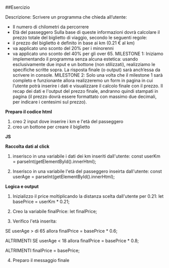 ##Esercizio

Descrizione:
Scrivere un programma che chieda all’utente:

- Il numero di chilometri da percorrere
- Età del passeggero
  Sulla base di queste informazioni dovrà calcolare il prezzo totale del biglietto di viaggio, secondo le seguenti regole:
- il prezzo del biglietto è definito in base ai km (0.21 € al km)
- va applicato uno sconto del 20% per i minorenni
- va applicato uno sconto del 40% per gli over 65.
  MILESTONE 1:
  Iniziamo implementando il programma senza alcuna estetica: usando esclusivamente due input e un bottone (non stilizzati), realizziamo le specifiche scritte sopra. La risposta finale (o output) sarà anch’essa da scrivere in console.
  MILESTONE 2:
  Solo una volta che il milestone 1 sarà completo e funzionante allora realizzeremo un form in pagina in cui l’utente potrà inserire i dati e visualizzare il calcolo finale con il prezzo.
  Il recap dei dati e l'output del prezzo finale, andranno quindi stampati in pagina (il prezzo dovrà essere formattato con massimo due decimali, per indicare i centesimi sul prezzo).

**Preparo il codice html**

1. creo 2 input dove inserire i km e l'età del passeggero
2. creo un bottone per creare il biglietto

**JS**

**Raccolta dati al click**

1. inserisco in una variabile i dati dei km inseriti dall'utente:
   const userKm = parseInt(getElementById().innerHtml);

2. Inserisco in una variabile l'età del passeggero inseirta dall'utente:
   const userAge = parseInt(getElementById().innerHtml);

**Logica e output**

1. Inizializzo il price moltiplicando la distanza scelta dall'utente per 0.21:
   let basePrice = userKm \* 0.21;

2. Creo la variabile finalPrice:
   let finalPrice;

3. Verifico l'età inserita:

SE userAge > di 65 allora
finalPrice = basePrice \* 0.6;

ALTRIMENTI SE userAge < 18 allora
finalPrice = basePrice \* 0.8;

ALTRIMENTI
finalPrice = basePrice;

4. Preparo il messaggio finale
